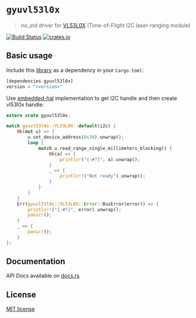 # `gyuvl53l0x`

> no_std driver for [VL53L0X](https://www.st.com/resource/en/datasheet/vl53l0x.pdf) (Time-of-Flight I2C laser-ranging module)

[![Build Status](https://travis-ci.org/lucazulian/gyuvl53l0x.svg?branch=master)](https://travis-ci.org/lucazulian/gyuvl53l0x)
[![crates.io](http://meritbadge.herokuapp.com/gyuvl53l0x?style=flat-square)](https://crates.io/crates/gyuvl53l0x)

## Basic usage

Include this [library](https://crates.io/crates/gyuvl53l0x) as a dependency in your `Cargo.toml`:

```rust
[dependencies.gyuvl53l0x]
version = "<version>"
```

Use [embedded-hal](https://github.com/rust-embedded/embedded-hal) implementation to get I2C handle and then create vl53l0x handle:

```rust
extern crate gyuvl53l0x;

match gyuvl53l0x::VL53L0X::default(i2c) {
    Ok(mut u) => {
        u.set_device_address(0x39).unwrap();
        loop {
            match u.read_range_single_millimeters_blocking() {
                Ok(a) => {
                    println!("{:#?}", a).unwrap();
                }
                _ => {
                    println!!("Not ready").unwrap();
                }
            }
        }
    }
    Err(gyuvl53l0x::VL53L0X::Error::BusError(error)) => {
        println!!("{:#?}", error).unwrap();
        panic!();
    }
    _ => {
        panic!();
    }
};
```

## Documentation

API Docs available on [docs.rs](https://docs.rs/gyuvl53l0x/0.1.0/gyuvl53l0x/)

## License

[MIT license](http://opensource.org/licenses/MIT)
